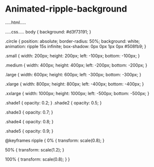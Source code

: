 # Animated-ripple-background
.....html.....
<!DOCTYPE html>
<html>
  <head>
    <meta charset="utf-8">
    <meta name="viewport" content="width=device-width">
    <title>repl.it</title>
    <link href="style.css" rel="stylesheet" type="text/css" />
  </head>
  <body>
    <script src="script.js"></script>
    <div class='ripple-background'>
  <div class='circle xxlarge shade1'></div>
  <div class='circle xlarge shade2'></div>
  <div class='circle large shade3'></div>
  <div class='circle mediun shade4'></div>
  <div class='circle small shade5'></div>
</div>
  </body>
</html>
.....css.....
body {
  background: #d3f73191;
}

.circle {
  position: absolute;
  border-radius: 50%;
  background: white;
  animation: ripple 15s infinite;
  box-shadow: 0px 0px 1px 0px #508fb9;
}

.small {
  width: 200px;
  height: 200px;
  left: -100px;
  bottom: -100px;
}

.medium {
  width: 400px;
  height: 400px;
  left: -200px;
  bottom: -200px;
}

.large {
  width: 600px;
  height: 600px;
  left: -300px;
  bottom: -300px;
}

.xlarge {
  width: 800px;
  height: 800px;
  left: -400px;
  bottom: -400px;
}

.xxlarge {
  width: 1000px;
  height: 1000px;
  left: -500px;
  bottom: -500px;
}

.shade1 {
  opacity: 0.2;
}
.shade2 {
  opacity: 0.5;
}

.shade3 {
  opacity: 0.7;
}

.shade4 {
  opacity: 0.8;
}

.shade5 {
  opacity: 0.9;
}

@keyframes ripple {
  0% {
    transform: scale(0.8);
  }

  50% {
    transform: scale(1.2);
  }

  100% {
    transform: scale(0.8);
  }
}
